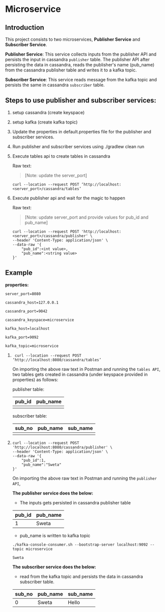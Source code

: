 # Microservice

## Introduction

This project consists to two microservices, **Publisher Service** and **Subscriber Service**.

**Publisher Service**: This service collects inputs from the publisher API and persists the input in cassandra `publisher` table. The publisher API after persisting the data in cassandra, reads the publisher's name (pub_name) from the cassandra publisher table and writes it to a kafka topic.

**Subscriber Service**: This service reads message from the kafka topic and persists the same in cassandra `subscriber` table.

## Steps to use publisher and subscriber services:

1. setup cassandra (create keyspace)
2. setup kafka (create kafka topic)
3. Update the properties in default.properties file for the publisher and subscriber services.
4. Run publisher and subscriber services using ./gradlew clean run
5. Execute tables api to create tables in cassandra 
    
    Raw text: 
    >[Note: update the server_port]
    
    ```
    curl --location --request POST ‘http://localhost:<server_port>/cassandra/tables’
    ```
    
6. Execute publisher api and wait for the magic to happen
    
    
    Raw text: 
    >[Note: update server_port and provide values for pub_id and pub_name]
    
    ```
    curl --location --request POST 'http://localhost:<server_port>/cassandra/publisher' \
    --header 'Content-Type: application/json' \
    --data-raw '{
        "pub_id":<int value>,
        "pub_name":<string value>
    }'
    ```


## Example

**properties:**

`server_port=8080`

`cassandra_host=127.0.0.1`

`cassandra_port=9042`

`cassandra_keyspace=microservice`

`kafka_host=localhost`

`kafka_port=9092`

`kafka_topic=microservice`

1. ```
    curl --location --request POST ‘http://localhost:8080/cassandra/tables’
    ```

    On importing the above raw text in Postman and running the `tables API`, two tables gets created in cassandra (under keyspace provided in properties) as follows:
    
    publisher table:
    
    |pub_id|pub_name|
    |------|--------|
    |       |       |
    
    subscriber table:
    
    |sub_no|pub_name|sub_name|
    |------|--------|--------|
    |       |       |        |
    
2.  ```
    curl --location --request POST 'http://localhost:8080/cassandra/publisher' \
    --header 'Content-Type: application/json' \
    --data-raw '{
        "pub_id":1,
        "pub_name":"Sweta"
    }'
    ```
    
    On importing the above raw text in Postman and running the `publisher API`,
    
    **The publisher service does the below:**
    
    - The inputs gets persisted in cassandra publisher table
    
    
    |pub_id|pub_name|
    |------|--------|
    |1|Sweta|
    
    - pub_name is written to kafka topic
    
    ```
    ./kafka-console-consumer.sh --bootstrap-server localhost:9092 --topic microservice
  
    Sweta
    ```
    
    **The subscriber service does the below:**
    
    - read from the kafka topic and persists the data in cassandra subscriber table.
    
    |sub_no|pub_name|sub_name|
    |------|--------|--------|
    |0|Sweta|Hello|
    

